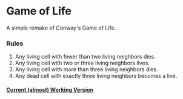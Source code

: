 # Game of Life
A simple remake of Conway's Game of Life.

### Rules
1. Any living cell with fewer than two living neighbors dies.
2. Any living cell with two or three living neighbors lives.
3. Any living cell with more than three living neighbors dies.
4. Any dead cell with exactly three living neighbors becomes a live.

#### [Current (almost) Working Version](https://psilver22.github.io/game-of-life/)

